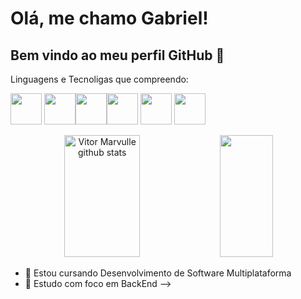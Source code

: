 # Olá, me chamo Gabriel! 
## Bem vindo ao meu perfil GitHub 👋
Linguagens e Tecnoligas que compreendo:

<img loading="lazy" src="https://cdn.jsdelivr.net/gh/devicons/devicon@latest/icons/html5/html5-original.svg" width="50" height="50"/>       <img loading="lazy" src="https://cdn.jsdelivr.net/gh/devicons/devicon@latest/icons/css3/css3-original.svg" width="50" height="50"/><img loading="lazy" src="https://cdn.jsdelivr.net/gh/devicons/devicon@latest/icons/csharp/csharp-original.svg" width="50" height="50"/><img loading="lazy" src="https://cdn.jsdelivr.net/gh/devicons/devicon@latest/icons/java/java-plain.svg" width="50" height="50"/>         <img loading="lazy" src="https://cdn.jsdelivr.net/gh/devicons/devicon@latest/icons/php/php-original.svg" width="50" height="50"/>          <img loading="lazy" src="https://cdn.jsdelivr.net/gh/devicons/devicon/icons/git/git-original.svg" width="50" height="50"/>

<div align="center">  
  <img width="49%" height="195px" src="https://github-readme-stats.vercel.app/api?username=gabrielrigonidev&show_icons=true&count_private=true&hide_border=true&title_color=D7DBDD&icon_color=5DADE2&text_color=808B96&bg_color=0d1117" alt="Vitor Marvulle github stats" /> 
  <img width="41%" height="195px" src="https://github-readme-stats.vercel.app/api/top-langs/?username=gabrielrigonidev&layout=compact&hide_border=true&title_color=D7DBDD&text_color=95A5A6&bg_color=0d1117" />
</div>


- 🔭 Estou cursando Desenvolvimento de Software Multiplataforma
- 🌱 Estudo com foco em BackEnd
-->
